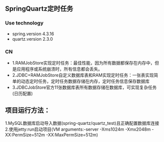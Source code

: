 ## SpringQuartz定时任务

### Use technology
* spring.version 4.3.16
* quartz.version 2.3.0


### CN
* 1.RAMJobStore实现定时任务：最佳性能，因为所有数据都保存在内存中，但是应用程序或系统崩溃时，所有信息都会丢失。
* 2.JDBC+RAMJobStore自定义数据库表和RAM实现定时任务：一张表实现简单的动态定时任务，定时任务数据存储在内存，定时任务信息保存数据库
* 3.JDBCJobStore官方11张数据库表所有数据存储在数据库，可实现复杂任务(日历配置)

## 项目运行方法：
1.MySQL数据库启动导入数据(spring-quartz/quartz_test)且正确配置数据库连接<br/>
2.使用jetty:run启动项目(VM arguments:-server -Xms1024m -Xmx2048m -XX:PermSize=512m -XX:MaxPermSize=512m)


